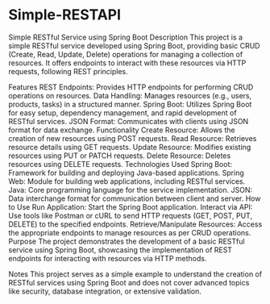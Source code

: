 # Simple-RESTAPI
Simple RESTful Service using Spring Boot
Description
This project is a simple RESTful service developed using Spring Boot, providing basic CRUD (Create, Read, Update, Delete) operations for managing a collection of resources. It offers endpoints to interact with these resources via HTTP requests, following REST principles.

Features
REST Endpoints: Provides HTTP endpoints for performing CRUD operations on resources.
Data Handling: Manages resources (e.g., users, products, tasks) in a structured manner.
Spring Boot: Utilizes Spring Boot for easy setup, dependency management, and rapid development of RESTful services.
JSON Format: Communicates with clients using JSON format for data exchange.
Functionality
Create Resource: Allows the creation of new resources using POST requests.
Read Resource: Retrieves resource details using GET requests.
Update Resource: Modifies existing resources using PUT or PATCH requests.
Delete Resource: Deletes resources using DELETE requests.
Technologies Used
Spring Boot: Framework for building and deploying Java-based applications.
Spring Web: Module for building web applications, including RESTful services.
Java: Core programming language for the service implementation.
JSON: Data interchange format for communication between client and server.
How to Use
Run Application: Start the Spring Boot application.
Interact via API: Use tools like Postman or cURL to send HTTP requests (GET, POST, PUT, DELETE) to the specified endpoints.
Retrieve/Manipulate Resources: Access the appropriate endpoints to manage resources as per CRUD operations.
Purpose
The project demonstrates the development of a basic RESTful service using Spring Boot, showcasing the implementation of REST endpoints for interacting with resources via HTTP methods.

Notes
This project serves as a simple example to understand the creation of RESTful services using Spring Boot and does not cover advanced topics like security, database integration, or extensive validation.
